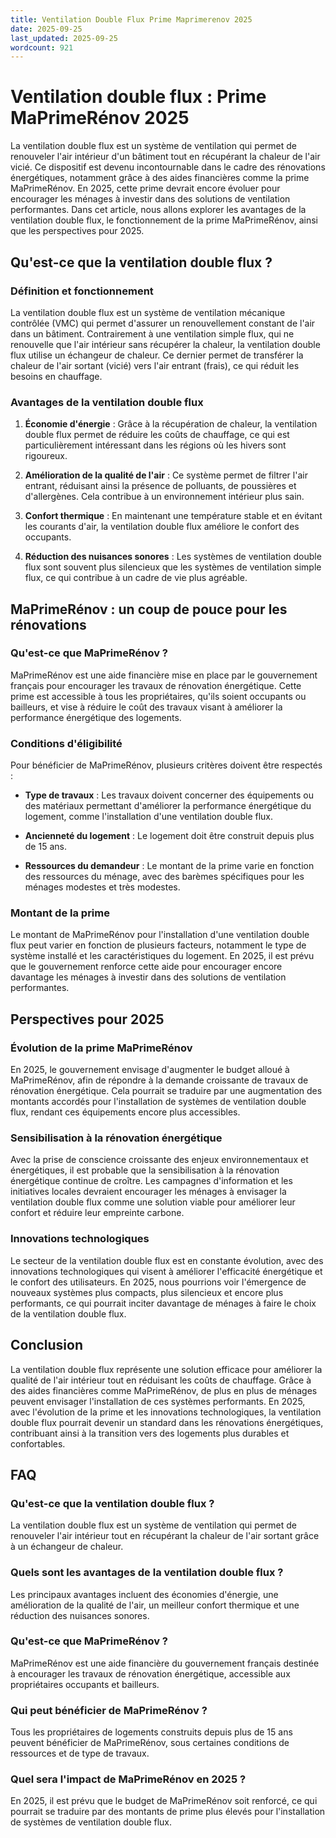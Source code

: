 ```yaml
---
title: Ventilation Double Flux Prime Maprimerenov 2025
date: 2025-09-25
last_updated: 2025-09-25
wordcount: 921
---
```


# Ventilation double flux : Prime MaPrimeRénov 2025

La ventilation double flux est un système de ventilation qui permet de renouveler l'air intérieur d'un bâtiment tout en récupérant la chaleur de l'air vicié. Ce dispositif est devenu incontournable dans le cadre des rénovations énergétiques, notamment grâce à des aides financières comme la prime MaPrimeRénov. En 2025, cette prime devrait encore évoluer pour encourager les ménages à investir dans des solutions de ventilation performantes. Dans cet article, nous allons explorer les avantages de la ventilation double flux, le fonctionnement de la prime MaPrimeRénov, ainsi que les perspectives pour 2025.

## Qu'est-ce que la ventilation double flux ?

### Définition et fonctionnement

La ventilation double flux est un système de ventilation mécanique contrôlée (VMC) qui permet d'assurer un renouvellement constant de l'air dans un bâtiment. Contrairement à une ventilation simple flux, qui ne renouvelle que l'air intérieur sans récupérer la chaleur, la ventilation double flux utilise un échangeur de chaleur. Ce dernier permet de transférer la chaleur de l'air sortant (vicié) vers l'air entrant (frais), ce qui réduit les besoins en chauffage.

### Avantages de la ventilation double flux

1. **Économie d'énergie** : Grâce à la récupération de chaleur, la ventilation double flux permet de réduire les coûts de chauffage, ce qui est particulièrement intéressant dans les régions où les hivers sont rigoureux.
   
2. **Amélioration de la qualité de l'air** : Ce système permet de filtrer l'air entrant, réduisant ainsi la présence de polluants, de poussières et d'allergènes. Cela contribue à un environnement intérieur plus sain.

3. **Confort thermique** : En maintenant une température stable et en évitant les courants d'air, la ventilation double flux améliore le confort des occupants.

4. **Réduction des nuisances sonores** : Les systèmes de ventilation double flux sont souvent plus silencieux que les systèmes de ventilation simple flux, ce qui contribue à un cadre de vie plus agréable.

## MaPrimeRénov : un coup de pouce pour les rénovations

### Qu'est-ce que MaPrimeRénov ?

MaPrimeRénov est une aide financière mise en place par le gouvernement français pour encourager les travaux de rénovation énergétique. Cette prime est accessible à tous les propriétaires, qu'ils soient occupants ou bailleurs, et vise à réduire le coût des travaux visant à améliorer la performance énergétique des logements.

### Conditions d'éligibilité

Pour bénéficier de MaPrimeRénov, plusieurs critères doivent être respectés :

- **Type de travaux** : Les travaux doivent concerner des équipements ou des matériaux permettant d'améliorer la performance énergétique du logement, comme l'installation d'une ventilation double flux.

- **Ancienneté du logement** : Le logement doit être construit depuis plus de 15 ans.

- **Ressources du demandeur** : Le montant de la prime varie en fonction des ressources du ménage, avec des barèmes spécifiques pour les ménages modestes et très modestes.

### Montant de la prime

Le montant de MaPrimeRénov pour l'installation d'une ventilation double flux peut varier en fonction de plusieurs facteurs, notamment le type de système installé et les caractéristiques du logement. En 2025, il est prévu que le gouvernement renforce cette aide pour encourager encore davantage les ménages à investir dans des solutions de ventilation performantes.

## Perspectives pour 2025

### Évolution de la prime MaPrimeRénov

En 2025, le gouvernement envisage d'augmenter le budget alloué à MaPrimeRénov, afin de répondre à la demande croissante de travaux de rénovation énergétique. Cela pourrait se traduire par une augmentation des montants accordés pour l'installation de systèmes de ventilation double flux, rendant ces équipements encore plus accessibles.

### Sensibilisation à la rénovation énergétique

Avec la prise de conscience croissante des enjeux environnementaux et énergétiques, il est probable que la sensibilisation à la rénovation énergétique continue de croître. Les campagnes d'information et les initiatives locales devraient encourager les ménages à envisager la ventilation double flux comme une solution viable pour améliorer leur confort et réduire leur empreinte carbone.

### Innovations technologiques

Le secteur de la ventilation double flux est en constante évolution, avec des innovations technologiques qui visent à améliorer l'efficacité énergétique et le confort des utilisateurs. En 2025, nous pourrions voir l'émergence de nouveaux systèmes plus compacts, plus silencieux et encore plus performants, ce qui pourrait inciter davantage de ménages à faire le choix de la ventilation double flux.

## Conclusion

La ventilation double flux représente une solution efficace pour améliorer la qualité de l'air intérieur tout en réduisant les coûts de chauffage. Grâce à des aides financières comme MaPrimeRénov, de plus en plus de ménages peuvent envisager l'installation de ces systèmes performants. En 2025, avec l'évolution de la prime et les innovations technologiques, la ventilation double flux pourrait devenir un standard dans les rénovations énergétiques, contribuant ainsi à la transition vers des logements plus durables et confortables.

## FAQ

### Qu'est-ce que la ventilation double flux ?

La ventilation double flux est un système de ventilation qui permet de renouveler l'air intérieur tout en récupérant la chaleur de l'air sortant grâce à un échangeur de chaleur.

### Quels sont les avantages de la ventilation double flux ?

Les principaux avantages incluent des économies d'énergie, une amélioration de la qualité de l'air, un meilleur confort thermique et une réduction des nuisances sonores.

### Qu'est-ce que MaPrimeRénov ?

MaPrimeRénov est une aide financière du gouvernement français destinée à encourager les travaux de rénovation énergétique, accessible aux propriétaires occupants et bailleurs.

### Qui peut bénéficier de MaPrimeRénov ?

Tous les propriétaires de logements construits depuis plus de 15 ans peuvent bénéficier de MaPrimeRénov, sous certaines conditions de ressources et de type de travaux.

### Quel sera l'impact de MaPrimeRénov en 2025 ?

En 2025, il est prévu que le budget de MaPrimeRénov soit renforcé, ce qui pourrait se traduire par des montants de prime plus élevés pour l'installation de systèmes de ventilation double flux.